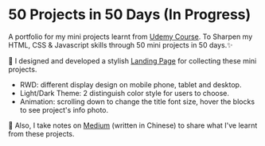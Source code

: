 # 50 Projects in 50 Days (In Progress)
A portfolio for my mini projects learnt from [Udemy Course](https://www.udemy.com/course/50-projects-50-days/). To Sharpen my HTML, CSS & Javascript skills through 50 mini projects in 50 days.✨


🌟 I designed and developed a stylish [Landing Page](https://wentingliuu.github.io/50projects50days/) for collecting these mini projects.

- RWD: different display design on mobile phone, tablet and desktop. 
- Light/Dark Theme: 2 distinguish color style for users to choose.
- Animation: scrolling down to change the title font size, hover the blocks to see project's info photo.

🌟 Also, I take notes on [Medium](https://wentingliuu.medium.com/50projects50days-%E5%AD%B8%E7%BF%92%E7%AD%86%E8%A8%98-46a81a2cede) (written in Chinese) to share what I've learnt from these projects.
